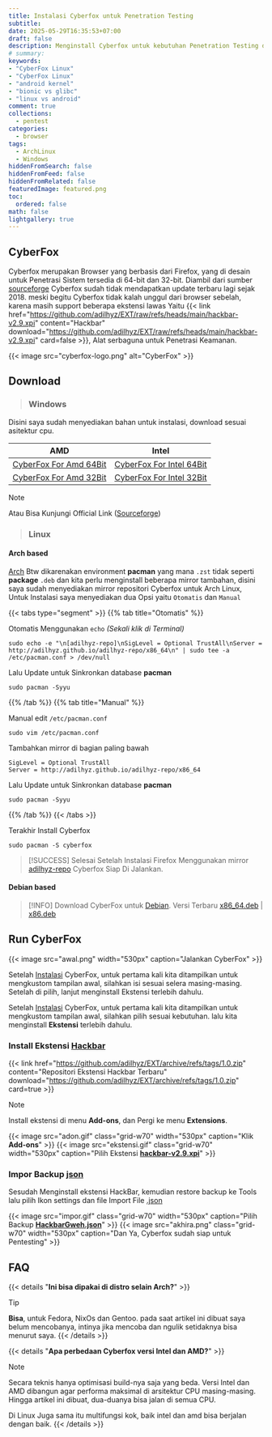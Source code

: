 ```yaml
---
title: Instalasi Cyberfox untuk Penetration Testing
subtitle:
date: 2025-05-29T16:35:53+07:00
draft: false
description: Menginstall Cyberfox untuk kebutuhan Penetration Testing di Windows dan Linux.
# summary: 
keywords:
- "CyberFox Linux"
- "CyberFox Linux"
- "android kernel"
- "bionic vs glibc"
- "linux vs android"
comment: true
collections:
  - pentest
categories:
  - browser
tags:
  - ArchLinux
  - Windows
hiddenFromSearch: false
hiddenFromFeed: false
hiddenFromRelated: false
featuredImage: featured.png
toc:
  ordered: false
math: false
lightgallery: true
---
```


## CyberFox

Cyberfox merupakan Browser yang berbasis dari Firefox, yang di desain untuk Penetrasi Sistem tersedia di 64-bit dan 32-bit. Diambil dari sumber [sourceforge](https://sourceforge.net/projects/cyberfox) Cyberfox sudah tidak mendapatkan update terbaru lagi sejak 2018. meski begitu Cyberfox tidak kalah unggul dari browser sebelah, karena masih support beberapa ekstensi lawas Yaitu {{< link href="https://github.com/adilhyz/EXT/raw/refs/heads/main/hackbar-v2.9.xpi" content="Hackbar" download="https://github.com/adilhyz/EXT/raw/refs/heads/main/hackbar-v2.9.xpi" card=false >}}, Alat serbaguna untuk Penetrasi Keamanan.

{{< image src="cyberfox-logo.png" alt="CyberFox" >}}

## Download
> ### Windows

Disini saya sudah menyediakan bahan untuk instalasi, download sesuai asitektur cpu.

|     AMD    | Intel  |
|------------|--------|
| [CyberFox For Amd 64Bit](https://sourceforge.net/projects/cyberfox/files/Cyberfox-52.9.1.en-US.win64-x86_64.amd.exe/download) |[CyberFox For Intel 64Bit](https://sourceforge.net/projects/cyberfox/files/Cyberfox-52.9.1.en-US.win64-x86_64.intel.exe/download)|
| [CyberFox For Amd 32Bit](https://sourceforge.net/projects/cyberfox/files/Cyberfox-52.9.1.en-US.win32.amd.exe/download) | [CyberFox For Intel 32Bit](https://sourceforge.net/projects/cyberfox/files/Cyberfox-52.9.1.en-US.win32.intel.exe/download) |

> [!NOTE]
> Atau Bisa Kunjungi Official Link ([Sourceforge](https://sourceforge.net/projects/cyberfox/files/))

> ### Linux

#### Arch based

[Arch](https://wiki.archlinux.org/title/Arch-based_distributions) Btw dikarenakan environment **pacman** yang mana `.zst` tidak seperti **package** `.deb` dan kita perlu menginstall beberapa mirror tambahan, disini saya sudah menyediakan mirror repositori Cyberfox untuk Arch Linux, Untuk Instalasi saya menyediakan dua Opsi yaitu `Otomatis` dan `Manual`

{{< tabs type="segment" >}}
{{% tab title="Otomatis" %}}

Otomatis Menggunakan `echo` *(Sekali klik di Terminal)*

```shell {title="Terminal"}
sudo echo -e "\n[adilhyz-repo]\nSigLevel = Optional TrustAll\nServer = http://adilhyz.github.io/adilhyz-repo/x86_64\n" | sudo tee -a /etc/pacman.conf > /dev/null
```

Lalu Update untuk Sinkronkan database **pacman**

```shell {title="Terminal"}
sudo pacman -Syyu
```

{{% /tab %}}
{{% tab title="Manual" %}}

Manual edit `/etc/pacman.conf`

```shell {title="Terminal"}
sudo vim /etc/pacman.conf
```

Tambahkan mirror di bagian paling bawah

```shell /etc/pacman.conf {title="Edit /etc/pacman.conf (sudo)"}
SigLevel = Optional TrustAll
Server = http://adilhyz.github.io/adilhyz-repo/x86_64
```

Lalu Update untuk Sinkronkan database **pacman**

```shell {title="Terminal"}
sudo pacman -Syyu
```

{{% /tab %}}
{{< /tabs >}}

Terakhir Install Cyberfox

```shell {title="Terminal"}
sudo pacman -S cyberfox
```

> [!SUCCESS] Selesai
> Setelah Instalasi Firefox Menggunakan mirror [adilhyz-repo](/projects/adilhyz/adilhyz-repo/) Cyberfox Siap Di Jalankan.


#### Debian based

> [!INFO] Download CyberFox untuk [Debian](https://distrowatch.com/search.php?basedon=Debian). 
>Versi Terbaru [x86_64.deb](https://sourceforge.net/projects/cyberfox/files/Zipped%20Format/Cyberfox-52.9.1.en-US.linux-x86_64.deb/download) | [x86.deb](https://sourceforge.net/projects/cyberfox/files/Cyberfox-52.9.1.en-US.win64-x86_64.amd.exe/download)


## Run CyberFox

{{< image src="awal.png" width="530px" caption="Jalankan CyberFox" >}}


Setelah [Instalasi](#download) CyberFox, untuk pertama kali kita ditampilkan untuk mengkustom tampilan awal, silahkan isi sesuai selera masing-masing. Setelah di pilih, lanjut menginstall Ekstensi terlebih dahulu.


Setelah [Instalasi](#download) CyberFox, untuk pertama kali kita ditampilkan untuk mengkustom tampilan awal, silahkan pilih sesuai kebutuhan. lalu kita menginstall **Ekstensi** terlebih dahulu.

### Install Ekstensi [**Hackbar**](https://github.com/adilhyz/EXT "Hackbar Extension by Adilhyz") 

{{< link href="https://github.com/adilhyz/EXT/archive/refs/tags/1.0.zip" content="Repositori Ekstensi Hackbar Terbaru" download="https://github.com/adilhyz/EXT/archive/refs/tags/1.0.zip" card=true >}}

> [!NOTE]
> Install ekstensi di menu **Add-ons**, dan Pergi ke menu **Extensions**.

{{< image src="adon.gif" class="grid-w70" width="530px" caption="Klik **Add-ons**" >}}
{{< image src="ekstensi.gif" class="grid-w70" width="530px" caption="Pilih Ekstensi [**hackbar-v2.9.xpi**](https://github.com/adilhyz/EXT/raw/refs/heads/main/hackbar-v2.9.xpi)" >}}

### Impor Backup [**json**](https://github.com/adilhyz/EXT/raw/refs/heads/main/HackbarGweh.json)

Sesudah Menginstall ekstensi HackBar, kemudian restore backup ke Tools lalu pilih Ikon settings dan file Import File [.json](https://github.com/adilhyz/EXT/raw/refs/heads/main/HackbarGweh.json)

{{< image src="impor.gif" class="grid-w70" width="530px" caption="Pilih Backup [**HackbarGweh.json**](https://github.com/adilhyz/EXT/raw/refs/heads/main/HackbarGweh.json)" >}}
{{< image src="akhira.png" class="grid-w70" width="530px" caption="Dan Ya, Cyberfox sudah siap untuk Pentesting" >}}


## FAQ

{{< details "**Ini bisa dipakai di distro selain Arch?**" >}}

> [!TIP]
> **Bisa**, untuk Fedora, NixOs dan Gentoo. pada saat artikel ini dibuat saya belum mencobanya, intinya jika mencoba dan ngulik setidaknya bisa menurut saya.
{{< /details >}}

{{< details "**Apa perbedaan Cyberfox versi Intel dan AMD?**" >}}

> [!NOTE]
> Secara teknis hanya optimisasi build-nya saja yang beda. Versi Intel dan AMD dibangun agar performa maksimal di arsitektur CPU masing-masing. Hingga artikel ini dibuat, dua-duanya bisa jalan di semua CPU.
>
> Di Linux Juga sama itu multifungsi kok, baik intel dan amd bisa berjalan dengan baik.
{{< /details >}}